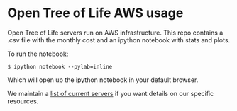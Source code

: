# Open Tree of Life AWS usage

Open Tree of Life servers run on AWS infrastructure. This repo contains a .csv file with the monthly cost and an ipython notebook with stats and plots. 

To run the notebook:

    $ ipython notebook --pylab=inline

Which will open up the ipython notebook in your default browser. 

We maintain a [list of current servers](https://github.com/OpenTreeOfLife/deployed-systems/blob/master/opentree-servers.txt) if you want details on our specific resources. 
